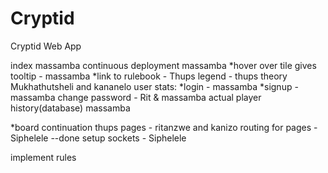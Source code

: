 # Cryptid
Cryptid Web App

index massamba
continuous deployment massamba
*hover over tile  gives tooltip - massamba
*link to rulebook - Thups
legend - thups
theory Mukhathutsheli and kananelo
user stats:
	*login - massamba
	*signup - massamba
	change password - Rit & massamba
	actual player history(database) massamba

*board continuation thups
pages - ritanzwe and kanizo
routing for pages - Siphelele --done
setup sockets - Siphelele

implement rules
